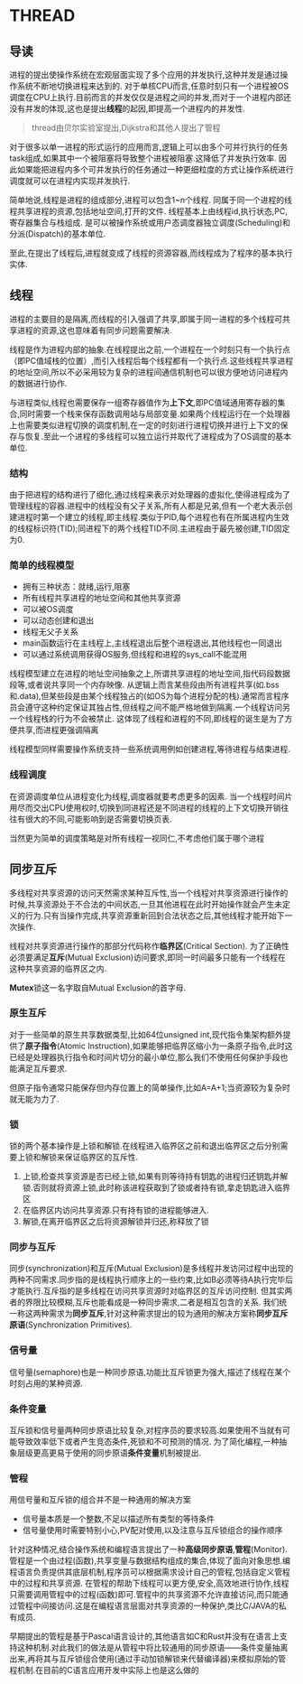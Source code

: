 # THREAD

## 导读

进程的提出使操作系统在宏观层面实现了多个应用的并发执行,这种并发是通过操作系统不断地切换进程来达到的.
对于单核CPU而言,任意时刻只有一个进程被OS调度在CPU上执行.目前而言的并发仅仅是进程之间的并发,而对于一个进程内部还没有并发的体现,这也是提出**线程**的起因,即提高一个进程内的并发性.

> thread由贝尔实验室提出,Dijkstra和其他人提出了管程

对于很多以单一进程的形式运行的应用而言,逻辑上可以由多个可并行执行的任务task组成,如果其中一个被阻塞将导致整个进程被阻塞.这降低了并发执行效率.
因此如果能把进程内多个可并发执行的任务通过一种更细粒度的方式让操作系统进行调度就可以在进程内实现并发执行.

简单地说,线程是进程的组成部分,进程可以包含1~n个线程.
同属于同一个进程的线程共享进程的资源,包括地址空间,打开的文件.
线程基本上由线程id,执行状态,PC,寄存器集合与栈组成.
是可以被操作系统或用户态调度器独立调度(Scheduling)和分派(Dispatch)的基本单位.

至此,在提出了线程后,进程就变成了线程的资源容器,而线程成为了程序的基本执行实体.

## 线程

进程的主要目的是隔离,而线程的引入强调了共享,即属于同一进程的多个线程可共享进程的资源,这也意味着有同步问题需要解决.

线程是作为进程内部的抽象.在线程提出之前,一个进程在一个时刻只有一个执行点（即PC值域栈的位置）,而引入线程后每个线程都有一个执行点.这些线程共享进程的地址空间,所以不必采用较为复杂的进程间通信机制也可以很方便地访问进程内的数据进行协作.

与进程类似,线程也需要保存一组寄存器值作为**上下文**,即PC值域通用寄存器的集合,同时需要一个栈来保存函数调用站与局部变量.如果两个线程运行在一个处理器上也需要类似进程切换的调度机制,在一定的时刻进行进程切换并进行上下文的保存与恢复.至此一个进程的多线程可以独立运行并取代了进程成为了OS调度的基本单位.

### 结构

由于把进程的结构进行了细化,通过线程来表示对处理器的虚拟化,使得进程成为了管理线程的容器.进程中的线程没有父子关系,所有人都是兄弟,但有一个老大表示创建进程时第一个建立的线程,即主线程.类似于PID,每个进程也有在所属进程内生效的线程标识符(TID);同进程下的两个线程TID不同.主进程由于最先被创建,TID固定为0.

### 简单的线程模型

- 拥有三种状态：就绪,运行,阻塞
- 所有线程共享进程的地址空间和其他共享资源
- 可以被OS调度
- 可以动态创建和退出
- 线程无父子关系
- main函数运行在主线程上,主线程退出后整个进程退出,其他线程也一同退出
- 可以通过系统调用获得OS服务,但线程和进程的sys_call不能混用
  
线程模型建立在进程的地址空间抽象之上,所谓共享进程的地址空间,指代码段数据段等,或者说共享同一个内存映像.
从逻辑上而言某些段由所有进程共享(如.bss和.data),但某些段是由某个线程独占的(如OS为每个进程分配的栈).通常而言程序员会遵守这种约定保证其独占性,但线程之间不能严格地做到隔离.一个线程访问另一个线程栈的行为不会被禁止.
这体现了线程和进程的不同,即线程的诞生是为了方便共享,而进程更强调隔离

线程模型同样需要操作系统支持一些系统调用例如创建进程,等待进程与结束进程.

### 线程调度

在资源调度单位从进程变化为线程,调度器就要考虑更多的因素.
当一个线程时间片用尽而交出CPU使用权时,切换到同进程还是不同进程的线程的上下文切换开销往往有很大的不同,可能影响到是否需要切换页表.

当然更为简单的调度策略是对所有线程一视同仁,不考虑他们属于哪个进程

## 同步互斥

多线程对共享资源的访问天然需求某种互斥性,当一个线程对共享资源进行操作的时候,共享资源处于不合法的中间状态,一旦其他进程在此时开始操作就会产生未定义的行为.只有当操作完成,共享资源重新回到合法状态之后,其他线程才能开始下一次操作.

线程对共享资源进行操作的那部分代码称作**临界区**(Critical Section).
为了正确性必须要满足**互斥**(Mutual Exclusion)访问要求,即同一时间最多只能有一个线程在这种共享资源的临界区之内.

**Mutex**锁这一名字取自Mutual Exclusion的首字母.

### 原生互斥

对于一些简单的原生共享数据类型,比如64位unsigned int,现代指令集架构额外提供了**原子指令**(Atomic Instruction),如果能够把临界区缩小为一条原子指令,此时这已经是处理器执行指令和时间片切分的最小单位,那么我们不使用任何保护手段也能满足互斥要求.

但原子指令通常只能保存但内存位置上的简单操作,比如A=A+1;当资源较为复杂时就无能为力了.

### 锁

锁的两个基本操作是上锁和解锁.在线程进入临界区之前和退出临界区之后分别需要上锁和解锁来保证临界区的互斥性.

1. 上锁,检查共享资源是否已经上锁,如果有则等待持有钥匙的进程归还钥匙并解锁.否则就将资源上锁,此时称该进程获取到了锁或者持有锁,拿走钥匙进入临界区
2. 在临界区内访问共享资源.只有持有锁的进程能够进入.
3. 解锁,在离开临界区之后将资源解锁并归还,称释放了锁

### 同步与互斥

同步(synchronization)和互斥(Mutual Exclusion)是多线程并发访问过程中出现的两种不同需求.同步指的是线程执行顺序上的一些约束,比如B必须等待A执行完毕后才能执行.互斥指的是多线程在访问共享资源时对临界区的互斥访问控制.
但其实两者的界限比较模糊,互斥也能看成是一种同步需求,二者是相互包含的关系.
我们统一称这两种需求为**同步互斥**,针对这种需求提出的较为通用的解决方案称**同步互斥原语**(Synchronization Primitives).

### 信号量

信号量(semaphore)也是一种同步原语,功能比互斥锁更为强大,描述了线程在某个时刻占用的某种资源.

### 条件变量

互斥锁和信号量两种同步原语比较复杂,对程序员的要求较高.如果使用不当就有可能导致效率低下或者产生竞态条件,死锁和不可预测的情况.
为了简化编程,一种抽象层级更高更易于使用的同步原语**条件变量**机制被提出.

### 管程

用信号量和互斥锁的组合并不是一种通用的解决方案
- 信号量本质是一个整数,不足以描述所有类型的等待条件
- 信号量使用时需要特别小心,PV配对使用,以及注意与互斥锁组合的操作顺序

针对这种情况,结合操作系统和编程语言提出了一种**高级同步原语**,**管程**(Monitor).管程是一个由过程(函数),共享变量与数据结构组成的集合,体现了面向对象思想.编程语言负责提供其底层机制,程序员可以根据需求设计自己的管程,包括自定义管程中的过程和共享资源.
在管程的帮助下线程可以更方便,安全,高效地进行协作,线程只需要调用管程中的过程(函数)即可.管程中的共享资源不允许直接访问,而只能通过管程中间接访问.这是在编程语言层面对共享资源的一种保护,类比C/JAVA的私有成员.

早期提出的管程是基于Pascal语言设计的,其他语言如C和Rust并没有在语言上支持这种机制.对此我们的做法是从管程中将比较通用的同步原语——条件变量抽离出来,再将其与互斥锁组合使用(通过手动加锁解锁来代替编译器)来模拟原始的管程机制.在目前的C语言应用开发中实际上也是这么做的